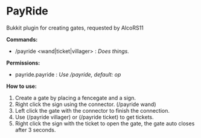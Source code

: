 # PayRide
Bukkit plugin for creating gates, requested by AlcoRS11

**Commands:**
* /payride <wand|ticket|villager> : _Does things._

**Permissions:**
* payride.payride : _Use /payride, default: op_

**How to use:**  
1. Create a gate by placing a fencegate and a sign.  
2. Right click the sign using the connector. (/payride wand)  
3. Left click the gate with the connector to finish the connection.  
4. Use (/payride villager) or (/payride ticket) to get tickets.  
5. Right click the sign with the ticket to open the gate, the gate auto closes after 3 seconds.  
